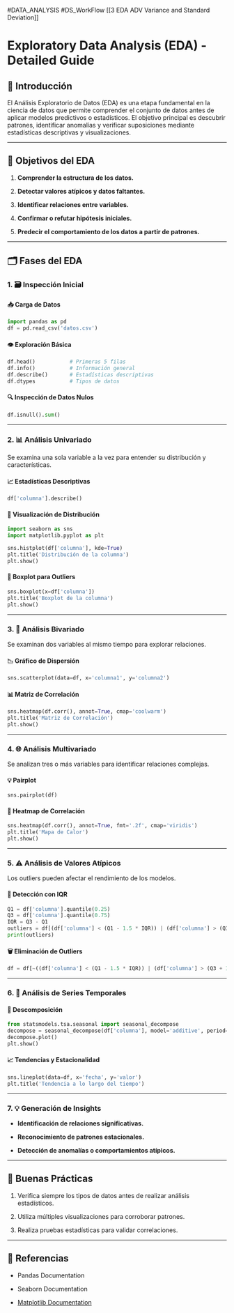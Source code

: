 #DATA_ANALYSIS 
#DS_WorkFlow
[[3 EDA ADV Variance and Standard Deviation]]
# Exploratory Data Analysis (EDA) - Detailed Guide

## 🌟 Introducción

El Análisis Exploratorio de Datos (EDA) es una etapa fundamental en la ciencia de datos que permite comprender el conjunto de datos antes de aplicar modelos predictivos o estadísticos. El objetivo principal es descubrir patrones, identificar anomalías y verificar suposiciones mediante estadísticas descriptivas y visualizaciones.

---

## 🚀 Objetivos del EDA

1. **Comprender la estructura de los datos.**
    
2. **Detectar valores atípicos y datos faltantes.**
    
3. **Identificar relaciones entre variables.**
    
4. **Confirmar o refutar hipótesis iniciales.**
    
5. **Predecir el comportamiento de los datos a partir de patrones.**
    

---

## 🗂️ Fases del EDA

### 1. 🗃️ Inspección Inicial

#### 📥 Carga de Datos

```python
import pandas as pd
df = pd.read_csv('datos.csv')
```

#### 👁️ Exploración Básica

```python
df.head()           # Primeras 5 filas
df.info()           # Información general
df.describe()       # Estadísticas descriptivas
df.dtypes           # Tipos de datos
```

#### 🔍 Inspección de Datos Nulos

```python
df.isnull().sum()
```

---

### 2. 📊 Análisis Univariado

Se examina una sola variable a la vez para entender su distribución y características.

#### 📈 Estadísticas Descriptivas

```python
df['columna'].describe()
```

#### 📏 Visualización de Distribución

```python
import seaborn as sns
import matplotlib.pyplot as plt

sns.histplot(df['columna'], kde=True)
plt.title('Distribución de la columna')
plt.show()
```

#### 📐 Boxplot para Outliers

```python
sns.boxplot(x=df['columna'])
plt.title('Boxplot de la columna')
plt.show()
```

---

### 3. 🔗 Análisis Bivariado

Se examinan dos variables al mismo tiempo para explorar relaciones.

#### 📉 Gráfico de Dispersión

```python
sns.scatterplot(data=df, x='columna1', y='columna2')
```

#### 📊 Matriz de Correlación

```python
sns.heatmap(df.corr(), annot=True, cmap='coolwarm')
plt.title('Matriz de Correlación')
plt.show()
```

---

### 4. 🌐 Análisis Multivariado

Se analizan tres o más variables para identificar relaciones complejas.

#### 💡 Pairplot

```python
sns.pairplot(df)
```

#### 🧊 Heatmap de Correlación

```python
sns.heatmap(df.corr(), annot=True, fmt='.2f', cmap='viridis')
plt.title('Mapa de Calor')
plt.show()
```

---

### 5. ⚠️ Análisis de Valores Atípicos

Los outliers pueden afectar el rendimiento de los modelos.

#### 📏 Detección con IQR

```python
Q1 = df['columna'].quantile(0.25)
Q3 = df['columna'].quantile(0.75)
IQR = Q3 - Q1
outliers = df[(df['columna'] < (Q1 - 1.5 * IQR)) | (df['columna'] > (Q3 + 1.5 * IQR))]
print(outliers)
```

#### 🗑️ Eliminación de Outliers

```python
df = df[~((df['columna'] < (Q1 - 1.5 * IQR)) | (df['columna'] > (Q3 + 1.5 * IQR)))]
```

---

### 6. 📅 Análisis de Series Temporales

#### 📅 Descomposición

```python
from statsmodels.tsa.seasonal import seasonal_decompose
decompose = seasonal_decompose(df['columna'], model='additive', period=12)
decompose.plot()
plt.show()
```

#### 📈 Tendencias y Estacionalidad

```python
sns.lineplot(data=df, x='fecha', y='valor')
plt.title('Tendencia a lo largo del tiempo')
```

---

### 7. 💡 Generación de Insights

- **Identificación de relaciones significativas.**
    
- **Reconocimiento de patrones estacionales.**
    
- **Detección de anomalías o comportamientos atípicos.**
    

---

## 🚩 Buenas Prácticas

1. Verifica siempre los tipos de datos antes de realizar análisis estadísticos.
    
2. Utiliza múltiples visualizaciones para corroborar patrones.
    
3. Realiza pruebas estadísticas para validar correlaciones.
    

---

## 🔗 Referencias

- Pandas Documentation
    
- Seaborn Documentation
    
- [Matplotlib Documentation](https://matplotlib.org/)